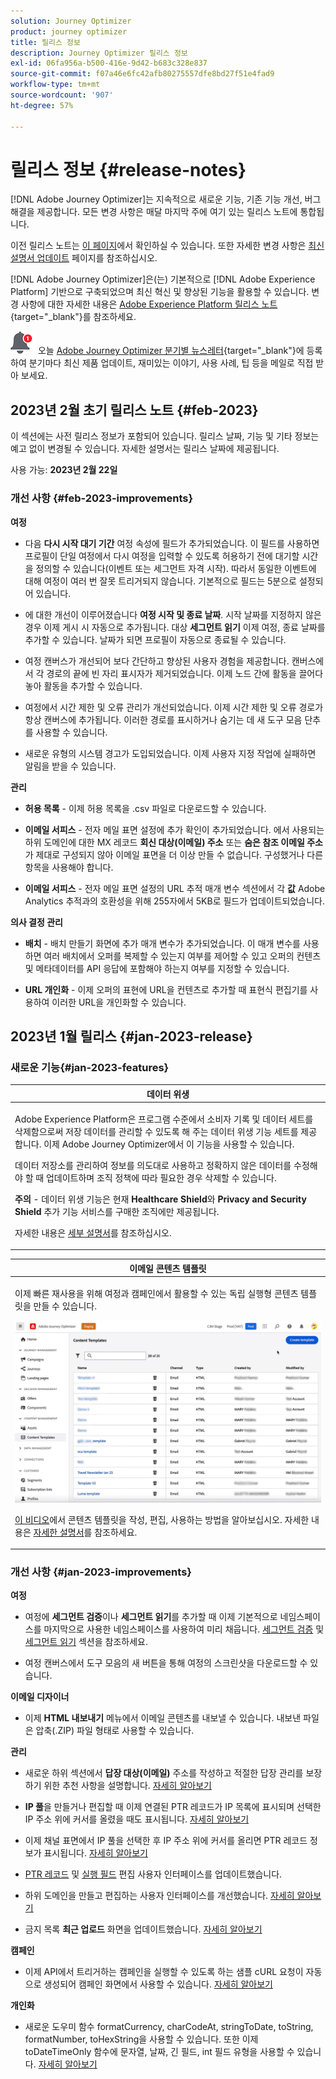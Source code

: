 ```yaml
---
solution: Journey Optimizer
product: journey optimizer
title: 릴리스 정보
description: Journey Optimizer 릴리스 정보
exl-id: 06fa956a-b500-416e-9d42-b683c328e837
source-git-commit: f07a46e6fc42afb80275557dfe8bd27f51e4fad9
workflow-type: tm+mt
source-wordcount: '907'
ht-degree: 57%

---
```


# 릴리스 정보 {#release-notes}

[!DNL Adobe Journey Optimizer]는 지속적으로 새로운 기능, 기존 기능 개선, 버그 해결을 제공합니다. 모든 변경 사항은 매달 마지막 주에 여기 있는 릴리스 노트에 통합됩니다.

이전 릴리스 노트는 [이 페이지](release-notes-2022.md)에서 확인하실 수 있습니다. 또한 자세한 변경 사항은 [최신 설명서 업데이트](documentation-updates.md) 페이지를 참조하십시오.

[!DNL Adobe Journey Optimizer]은(는) 기본적으로 [!DNL Adobe Experience Platform] 기반으로 구축되었으며 최신 혁신 및 향상된 기능을 활용할 수 있습니다. 변경 사항에 대한 자세한 내용은 [Adobe Experience Platform 릴리스 노트](https://experienceleague.adobe.com/docs/experience-platform/release-notes/latest.html?lang=ko-KR){target="_blank"}를 참조하세요.

![뉴스레터](../assets/do-not-localize/nl-icon.png) 오늘 [Adobe Journey Optimizer 분기별 뉴스레터](https://www.adobe.com/subscription/Adobe_Journey_Optimizer_NL.html){target="_blank"}에 등록하여 분기마다 최신 제품 업데이트, 재미있는 이야기, 사용 사례, 팁 등을 메일로 직접 받아 보세요.


## 2023년 2월 초기 릴리스 노트 {#feb-2023}

이 섹션에는 사전 릴리스 정보가 포함되어 있습니다. 릴리스 날짜, 기능 및 기타 정보는 예고 없이 변경될 수 있습니다. 자세한 설명서는 릴리스 날짜에 제공됩니다.

사용 가능: **2023년 2월 22일**

### 개선 사항 {#feb-2023-improvements}

**여정**

* 다음 **다시 시작 대기 기간** 여정 속성에 필드가 추가되었습니다. 이 필드를 사용하면 프로필이 단일 여정에서 다시 여정을 입력할 수 있도록 허용하기 전에 대기할 시간을 정의할 수 있습니다(이벤트 또는 세그먼트 자격 시작). 따라서 동일한 이벤트에 대해 여정이 여러 번 잘못 트리거되지 않습니다. 기본적으로 필드는 5분으로 설정되어 있습니다.

* 에 대한 개선이 이루어졌습니다 **여정 시작 및 종료 날짜**. 시작 날짜를 지정하지 않은 경우 이제 게시 시 자동으로 추가됩니다. 대상 **세그먼트 읽기** 이제 여정, 종료 날짜를 추가할 수 있습니다. 날짜가 되면 프로필이 자동으로 종료될 수 있습니다.

* 여정 캔버스가 개선되어 보다 간단하고 향상된 사용자 경험을 제공합니다. 캔버스에서 각 경로의 끝에 빈 자리 표시자가 제거되었습니다. 이제 노드 간에 활동을 끌어다 놓아 활동을 추가할 수 있습니다.

* 여정에서 시간 제한 및 오류 관리가 개선되었습니다. 이제 시간 제한 및 오류 경로가 항상 캔버스에 추가됩니다. 이러한 경로를 표시하거나 숨기는 데 새 도구 모음 단추를 사용할 수 있습니다.

* 새로운 유형의 시스템 경고가 도입되었습니다. 이제 사용자 지정 작업에 실패하면 알림을 받을 수 있습니다.


**관리**

* **허용 목록** - 이제 허용 목록을 .csv 파일로 다운로드할 수 있습니다.

* **이메일 서피스** - 전자 메일 표면 설정에 추가 확인이 추가되었습니다. 에서 사용되는 하위 도메인에 대한 MX 레코드 **회신 대상(이메일) 주소** 또는 **숨은 참조 이메일 주소** 가 제대로 구성되지 않아 이메일 표면을 더 이상 만들 수 없습니다. 구성했거나 다른 항목을 사용해야 합니다.

* **이메일 서피스** - 전자 메일 표면 설정의 URL 추적 매개 변수 섹션에서 각 **값** Adobe Analytics 추적과의 호환성을 위해 255자에서 5KB로 필드가 업데이트되었습니다.

**의사 결정 관리**

* **배치** - 배치 만들기 화면에 추가 매개 변수가 추가되었습니다. 이 매개 변수를 사용하면 여러 배치에서 오퍼를 복제할 수 있는지 여부를 제어할 수 있고 오퍼의 컨텐츠 및 메타데이터를 API 응답에 포함해야 하는지 여부를 지정할 수 있습니다.

* **URL 개인화** - 이제 오퍼의 표현에 URL을 컨텐츠로 추가할 때 표현식 편집기를 사용하여 이러한 URL을 개인화할 수 있습니다.



## 2023년 1월 릴리스 {#jan-2023-release}

### 새로운 기능{#jan-2023-features}


<table>
<thead>
<tr>
<th><strong>데이터 위생</strong><br/></th>
</tr>
</thead>
<tbody>
<tr>
<td>
<p>Adobe Experience Platform은 프로그램 수준에서 소비자 기록 및 데이터 세트를 삭제함으로써 저장 데이터를 관리할 수 있도록 해 주는 데이터 위생 기능 세트를 제공합니다. 이제 Adobe Journey Optimizer에서 이 기능을 사용할 수 있습니다. </p>
<p>데이터 저장소를 관리하여 정보를 의도대로 사용하고 정확하지 않은 데이터를 수정해야 할 때 업데이트하며 조직 정책에 따라 필요한 경우 삭제할 수 있습니다.</p>
<p><strong>주의</strong> - 데이터 위생 기능은 현재 <strong>Healthcare Shield</strong>와 <strong>Privacy and Security Shield</strong> 추가 기능 서비스를 구매한 조직에만 제공됩니다.</p><p>자세한 내용은 <a href="../privacy/data-hygiene.md">세부 설명서</a>를 참조하십시오.

</td>
</tr>
</tbody>
</table>

<table>
<thead>
<tr>
<th><strong>이메일 콘텐츠 템플릿</strong><br/></th>
</tr>
</thead>
<tbody>
<tr>
<td>
<p>이제 빠른 재사용을 위해 여정과 캠페인에서 활용할 수 있는 독립 실행형 콘텐츠 템플릿을 만들 수 있습니다.</p> 
</p>
<img src="assets/do-not-localize/content-template.gif"/>
<p><a href="https://experienceleague.adobe.com/docs/journey-optimizer-learn/tutorials/email-channel/content-templates.html?lang=ko">이 비디오</a>에서 콘텐츠 템플릿을 작성, 편집, 사용하는 방법을 알아보십시오. 자세한 내용은 <a href="../email/content-templates.md">자세한 설명서</a>를 참조하세요.
</p>
</td>
</tr>
</tbody>
</table>

### 개선 사항 {#jan-2023-improvements}

**여정**

<!--
* The **Re-entrance wait period** field has been added to the journey properties. This field allows you to define the time to wait before allowing a profile to enter the journey again in unitary journeys (starting with an event or a segment qualification). This prevents journeys from being erroneously triggered multiple times for the same event. By default the field is set to 5 minutes. [Learn more](../building-journeys/journey-gs.md#entrance)

* Improvements have been made for **journey start and end dates**. If you have not specified a start date, it is now automatically added at publication time. For **Read segment** journeys, you can now add an end date. This allows profiles to exit automatically when the date is reached. [Learn more](../building-journeys/journey-gs.md#dates)
-->

* 여정에 **세그먼트 검증**&#x200B;이나 **세그먼트 읽기**&#x200B;를 추가할 때 이제 기본적으로 네임스페이스를 마지막으로 사용한 네임스페이스를 사용하여 미리 채웁니다. [세그먼트 검증](../building-journeys/segment-qualification-events.md#about-segment-qualification) 및 [세그먼트 읽기](../building-journeys/read-segment.md#configuring-segment-trigger-activity) 섹션을 참조하세요.

* 여정 캔버스에서 도구 모음의 새 버튼을 통해 여정의 스크린샷을 다운로드할 수 있습니다.

**이메일 디자이너**

* 이제 **HTML 내보내기** 메뉴에서 이메일 콘텐츠를 내보낼 수 있습니다. 내보낸 파일은 압축(.ZIP) 파일 형태로 사용할 수 있습니다.

**관리**

* 새로운 하위 섹션에서 **답장 대상(이메일)** 주소를 작성하고 적절한 답장 관리를 보장하기 위한 추천 사항을 설명합니다. [자세히 알아보기](../email/email-settings.md#reply-to-email)

* **IP 풀**&#x200B;을 만들거나 편집할 때 이제 연결된 PTR 레코드가 IP 목록에 표시되며 선택한 IP 주소 위에 커서를 올렸을 때도 표시됩니다. [자세히 알아보기](../configuration/ip-pools.md#create-ip-pool)

* 이제 채널 표면에서 IP 풀을 선택한 후 IP 주소 위에 커서를 올리면 PTR 레코드 정보가 표시됩니다. [자세히 알아보기](../email/email-settings.md#subdomains-and-ip-pools)

* [PTR 레코드](../configuration/ptr-records.md#edit-ptr-record) 및 [실행 필드](../configuration/primary-email-addresses.md) 편집 사용자 인터페이스를 업데이트했습니다.

* 하위 도메인을 만들고 편집하는 사용자 인터페이스를 개선했습니다. [자세히 알아보기](../configuration/delegate-subdomain.md)

* 금지 목록 **최근 업로드** 화면을 업데이트했습니다. [자세히 알아보기](../configuration/manage-suppression-list.md#recent-uploads)

**캠페인**

* 이제 API에서 트리거하는 캠페인을 실행할 수 있도록 하는 샘플 cURL 요청이 자동으로 생성되어 캠페인 화면에서 사용할 수 있습니다. [자세히 알아보기](../campaigns/api-triggered-campaigns.md)

<!--
**Decision management**

* Additional parameters have been added in placements creation screen. They allow you to control whether an offer can be duplicated across multiple placements, and to specify if the offer's content and metadata should be included in the API response. [Learn more](../offers/offer-library/creating-placements.md)-->

<!--* It is now possible to reset the offer capping counter on a daily, weekly or monthly basis. [Learn more](../offers/offer-library/add-constraints.md#capping)-->

**개인화**

* 새로운 도우미 함수 formatCurrency, charCodeAt, stringToDate, toString, formatNumber, toHexString을 사용할 수 있습니다. 또한 이제 toDateTimeOnly 함수에 문자열, 날짜, 긴 필드, int 필드 유형을 사용할 수 있습니다. [자세히 알아보기](../personalization/functions/functions.md)
